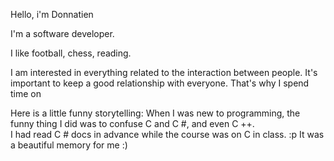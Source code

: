 Hello, i'm Donnatien 

I'm a software developer.

I like football, chess, reading.

I am interested in everything related to the interaction between people.
It's important to keep a good relationship with everyone.
That's why I spend time on

Here is a little funny storytelling: 
When I was new to programming, the funny thing I did was to confuse C and C #, and even C ++.  
I had read C # docs in advance while the course was on C in class. :p 
It was a beautiful memory for me :)
